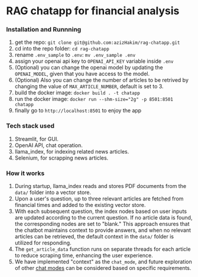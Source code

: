 # RAG chatapp for financial analysis

### Installation and Runnning
1. get the repo: `git clone git@github.com:azizHakim/rag-chatapp.git`
2. cd into the repo folder: `cd rag-chatapp`
3. rename `.env_sample` to `.env`:  `mv .env_sample .env`
4. assign your openai api key to `OPENAI_API_KEY` variable inside `.env`
5. (Optional) you can change the openai model by updating the `OPENAI_MODEL`, given that you have access to the model.
6. (Optional) Also you can change the number of articles to be retrived by changing the value of `MAX_ARTICLE_NUMBER`, default is set to 3.
3. build the docker image: `docker build . -t chatapp`
4. run the docker image: `docker run --shm-size="2g" -p 8501:8501 chatapp`
5. finally go to `http://localhost:8501` to enjoy the app

### Tech stack used
1. Streamlit, for GUI.
2. OpenAI API, chat operation.
2. llama_index, for indexing related news articles.
3. Selenium, for scrapping news articles.

### How it works
1. During startup, llama_index reads and stores PDF documents from the `data/` folder into a vector store.
2. Upon a user's question, up to three relevant articles are fetched from financial times and added to the existing vector store.
3. With each subsequent question, the index nodes based on user inputs are updated according to the current question. If no article data is found, the corresponding nodes are set to "blank." This approach ensures that the chatbot maintains context to provide answers, and when no relevant articles can be retrieved, the default context in the `data/` folder is utilized for responding.
4. The `get_article_data` function runs on separate threads for each article to reduce scraping time, enhancing the user experience.
5. We have implemented "context" as the `chat_mode`, and future exploration of other [chat modes](https://docs.llamaindex.ai/en/stable/module_guides/deploying/chat_engines/usage_pattern.html#configuring-a-chat-engine) can be considered based on specific requirements.
